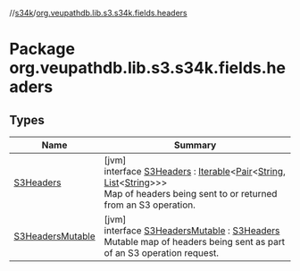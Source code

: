 //[s34k](../../index.md)/[org.veupathdb.lib.s3.s34k.fields.headers](index.md)

# Package org.veupathdb.lib.s3.s34k.fields.headers

## Types

| Name | Summary |
|---|---|
| [S3Headers](-s3-headers/index.md) | [jvm]<br>interface [S3Headers](-s3-headers/index.md) : [Iterable](https://kotlinlang.org/api/latest/jvm/stdlib/kotlin.collections/-iterable/index.html)&lt;[Pair](https://kotlinlang.org/api/latest/jvm/stdlib/kotlin/-pair/index.html)&lt;[String](https://kotlinlang.org/api/latest/jvm/stdlib/kotlin/-string/index.html), [List](https://kotlinlang.org/api/latest/jvm/stdlib/kotlin.collections/-list/index.html)&lt;[String](https://kotlinlang.org/api/latest/jvm/stdlib/kotlin/-string/index.html)&gt;&gt;&gt; <br>Map of headers being sent to or returned from an S3 operation. |
| [S3HeadersMutable](-s3-headers-mutable/index.md) | [jvm]<br>interface [S3HeadersMutable](-s3-headers-mutable/index.md) : [S3Headers](-s3-headers/index.md)<br>Mutable map of headers being sent as part of an S3 operation request. |
